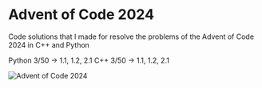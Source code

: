# Advent of Code 2024
Code solutions that I made for resolve the problems of the Advent of Code 2024 in C++ and Python

Python 3/50 -> 1.1, 1.2, 2.1
C++ 3/50 -> 1.1, 1.2, 2.1

![Advent of Code 2024](https://github.com/user-attachments/assets/607677ef-4e28-4739-ac17-ddc17d6afe04)
